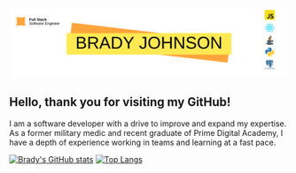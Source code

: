 ![Banner](bradyJohnsonGitHubBanner.png)

## **Hello, thank you for visiting my GitHub!**

I am a software developer with a drive to improve and expand my expertise. As a former military medic and recent graduate of Prime Digital Academy, I have a depth of experience working in teams and learning at a fast pace.

[![Brady's GitHub stats](https://github-readme-stats.vercel.app/api?username=BPJ94487&hide_border=true)](https://github.com/BPJ94487/github-readme-stats)   [![Top Langs](https://github-readme-stats.vercel.app/api/top-langs/?username=BPJ94487&langs_count=3&hide_border=true)](https://github.com/BPJ94487/github-readme-stats)




